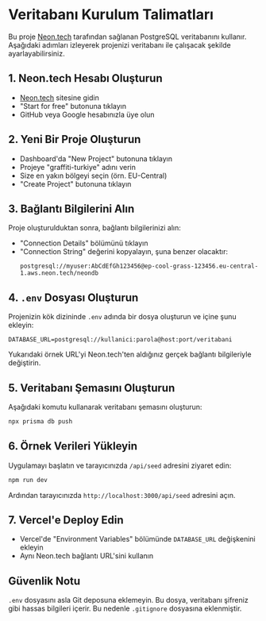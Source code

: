 # Veritabanı Kurulum Talimatları

Bu proje [Neon.tech](https://neon.tech) tarafından sağlanan PostgreSQL veritabanını kullanır. Aşağıdaki adımları izleyerek projenizi veritabanı ile çalışacak şekilde ayarlayabilirsiniz.

## 1. Neon.tech Hesabı Oluşturun

- [Neon.tech](https://neon.tech) sitesine gidin
- "Start for free" butonuna tıklayın
- GitHub veya Google hesabınızla üye olun

## 2. Yeni Bir Proje Oluşturun

- Dashboard'da "New Project" butonuna tıklayın
- Projeye "graffiti-turkiye" adını verin
- Size en yakın bölgeyi seçin (örn. EU-Central)
- "Create Project" butonuna tıklayın

## 3. Bağlantı Bilgilerini Alın

Proje oluşturulduktan sonra, bağlantı bilgilerinizi alın:

- "Connection Details" bölümünü tıklayın
- "Connection String" değerini kopyalayın, şuna benzer olacaktır:
  ```
  postgresql://myuser:AbCdEfGh123456@ep-cool-grass-123456.eu-central-1.aws.neon.tech/neondb
  ```

## 4. `.env` Dosyası Oluşturun

Projenizin kök dizininde `.env` adında bir dosya oluşturun ve içine şunu ekleyin:

```
DATABASE_URL=postgresql://kullanici:parola@host:port/veritabani
```

Yukarıdaki örnek URL'yi Neon.tech'ten aldığınız gerçek bağlantı bilgileriyle değiştirin.

## 5. Veritabanı Şemasını Oluşturun

Aşağıdaki komutu kullanarak veritabanı şemasını oluşturun:

```bash
npx prisma db push
```

## 6. Örnek Verileri Yükleyin

Uygulamayı başlatın ve tarayıcınızda `/api/seed` adresini ziyaret edin:

```bash
npm run dev
```

Ardından tarayıcınızda `http://localhost:3000/api/seed` adresini açın.

## 7. Vercel'e Deploy Edin

- Vercel'de "Environment Variables" bölümünde `DATABASE_URL` değişkenini ekleyin
- Aynı Neon.tech bağlantı URL'sini kullanın

## Güvenlik Notu

`.env` dosyasını asla Git deposuna eklemeyin. Bu dosya, veritabanı şifreniz gibi hassas bilgileri içerir. Bu nedenle `.gitignore` dosyasına eklenmiştir. 